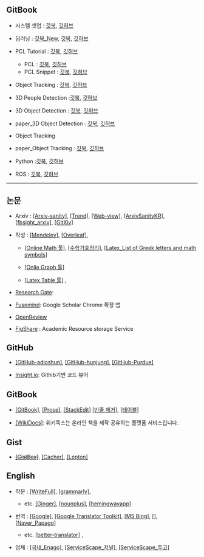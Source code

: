 ## GitBook 

- 시스템 셋업 : [깃북](https://adioshun.gitbooks.io/system_setup/content/), [깃허브](https://github.com/adioshun/gitBook_SystemSetup)

- 딥러닝 : [깃북_New](https://adioshun.gitbook.io/deep-learning/), [깃북](https://legacy.gitbook.com/book/adioshun/deep_learning/content), [깃허브](https://github.com/adioshun/gitBook_Deeplearning)

- PCL Tutorial : [깃북](https://adioshun.gitbooks.io/pcl-tutorial/content/), [깃허브](https://github.com/adioshun/gitBook_Tutorial_PCL)
  - PCL : [깃북](https://adioshun.gitbooks.io/pcl/content/), [깃허브](https://github.com/adioshun/gitBook_PCL)
  - PCL Snippet : [깃북](https://adioshun.gitbooks.io/pcl_snippet/content/), [깃허브](https://github.com/adioshun/gitBook_PCL_Snippet)

- Object Tracking : [깃북](https://adioshun.gitbooks.io/object-tracking/content/), [깃허브](https://github.com/adioshun/gitBook_Object_Tracking)

- 3D People Detection :[깃북](https://adioshun.gitbooks.io/3d_people_detection/content/), [깃허브](https://github.com/adioshun/gitBook_3D_People_Detection)

- 3D Object Detection : [깃북](https://adioshun.gitbooks.io/deep_drive/content/), [깃허브](https://github.com/adioshun/gitBook_DeepDrive)

- paper_3D Object Detection  : [깃북](https://adioshun.gitbooks.io/paper-3d-object-detection-and-tracking/content/), [깃허브](https://github.com/adioshun/gitPaper_3D_Object_Detection_and_Tracking)

- Object Tracking 

- paper_Object Tracking : [깃북](https://adioshun.gitbooks.io/paper_object-tracking/content/), [깃허브](https://github.com/adioshun/gitPaper_Object_Tracking)

- Python :[깃북](https://adioshun.gitbooks.io/python_snippet/content/), [깃허브](https://github.com/adioshun/gitBook_Python)


- ROS : [깃북](https://adioshun.gitbooks.io/ros_autoware/content/), [깃허브](https://github.com/adioshun/gitBook_ros_autoware)

---

## 논문

- Arxiv : [[Arxiv-sanity]](http://www.arxiv-sanity.com/), [[Trend]](http://trendingarxiv.smerity.com/ ), [[Web-view]](https://www.arxiv-vanity.com/), [[ArxivSanityKR]](https://www.facebook.com/ArxivSanityKR), [[fbsight_arxiv]](http://fbsight.com/c/arxiv/), [[GitXiv]](http://www.gitxiv.com/) 

- 작성 : [[Mendeley]](https://www.mendeley.com/library/), [[Overleaf]](https://www.overleaf.com/), 
  
  - [[Online Math 툴]](http://www.hostmath.com/), [[수학기호정리]](https://librewiki.net/wiki/%EC%88%98%ED%95%99_%EA%B8%B0%ED%98%B8),  [[Latex_List of Greek letters and math symbols]](https://ko.sharelatex.com/learn/List_of_Greek_letters_and_math_symbols)
  
  - [[Onlie Graph 툴]](https://www.desmos.com/calculator/auubsajefh)
  
  - [[Latex Table 툴]](http://www.tablesgenerator.com/) , 
 


- [Research Gate](https://www.researchgate.net/home): 

- [Fusemind](http://fusemind.org): Google Scholar Chrome 확장 앱

- [OpenReview](https://openreview.net/)

- [FigShare](https://figshare.com) : Academic Resource storage Service 

## GitHub  

- [[GitHub-adioshun]](https://github.com/adioshun), [[GitHub-hunjung]](https://github.com/hunjung-lim), [[GitHub-Purdue]](https://github.rcac.purdue.edu/lim231)

- [Insight.io](https://insight.io/account/projects): Githib기반 코드 뷰어

## GitBook 
- [[GitBook]](https://www.gitbook.com/@adioshun), [[Prose]](http://prose.io/#adioshun), [[StackEdit]](https://stackedit.io/app)
 [[빈줄 제거]](http://textmechanic.com/text-tools/basic-text-tools/addremove-line-breaks/), [[테이블]](http://truben.no/table/)
 
 - [[WikiDocs]](https://wikidocs.net/): 위키독스는 온라인 책을 제작 공유하는 플랫폼 서비스입니다.

## Gist 

- ~~[[GistBox]](https://app.gistboxapp.com/library/my-gists)~~, [[Cacher]](https://www.cacher.io/), [[Lepton]](https://github.com/hackjutsu/Lepton/releases)


## English 

- 작문 : [[WriteFull]](https://writefullapp.com), [[grammarly]](https://www.grammarly.com), 
  
  - etc. [[Ginger]](http://www.gingersoftware.com), [[nounplus]](https://www.nounplus.net), [[hemingwayapp]](http://www.hemingwayapp.com/)

- 번역 : [[Google]](https://translate.google.com/), [[Google Translator Toolkit]](https://translate.google.com/toolkit/list?hl=en#translations/active), [[MS Bing]](https://www.bing.com/translator), [[]](),  [[Naver_Papago]](https://papago.naver.com/)
  
  - etc. [[better-translator]](http://better-translator.com/?locale=ko) ,
  
- 업체 : [[국내_Enago]](https://www.enago.co.kr/academy/category/academic-writing/language-and-grammer/), [[ServiceScape_저널]](https://www.servicescape.com/editors/doctorword), [[ServiceScape_투고]](https://www.servicescape.com/editors/glassphoenix)

